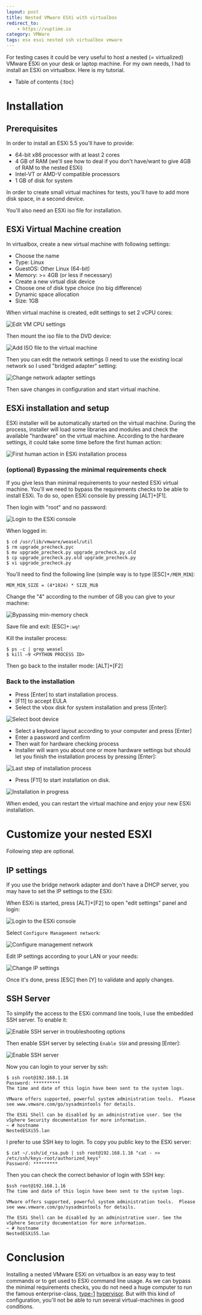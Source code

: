 ```yaml
---
layout: post
title: Nested VMware ESXi with virtualbox
redirect_to:
    - https://vuptime.io
category: VMWare
tags: esx esxi nested ssh virtualbox vmware
---
```


For testing cases it could be very useful to host a nested (= virtualized) VMware ESXi on your desk or laptop machine. For my own needs, I had to install an ESXi on virtualbox. Here is my tutorial.

* Table of contents
{:toc}

# Installation

## Prerequisites

In order to install an ESXi 5.5 you'll have to provide:

*   64-bit x86 processor with at least 2 cores
*   4 GB of RAM (we'll see how to deal if you don't have/want to give 4GB of RAM to the nested ESXi)
*   Intel-VT or AMD-V compatible processors
*   1 GB of disk for system

In order to create small virtual machines for tests, you'll have to add more disk space, in a second device.

You'll also need an ESXi iso file for installation.

## ESXi Virtual Machine creation

In virtualbox, create a new virtual machine with following settings:

*   Choose the name
*   Type: Linux
*   GuestOS: Other Linux (64-bit)
*   Memory: >= 4GB (or less if necessary)
*   Create a new virtual disk device
*   Choose one of disk type choice (no big difference)
*   Dynamic space allocation
*   Size: 1GB

When virtual machine is created, edit settings to set 2 vCPU cores:

![Edit VM CPU settings](/images/ESXiVirtualBox/ESXiVirtualBox01.png "Edit VM CPU settings")

Then mount the iso file to the DVD device:

![Add ISO file to the virtual machine](/images/ESXiVirtualBox/ESXiVirtualBox02.png "Add ISO file to the virtual machine")

Then you can edit the network settings (I need to use the existing local network so I used "bridged adapter" setting:

![Change network adapter settings](/images/ESXiVirtualBox/ESXiVirtualBox03.png "Change network adapter settings")

Then save changes in configuration and start virtual machine.

## ESXi installation and setup

ESXi installer will be automatically started on the virtual machine. During the process, installer will load some libraries and modules and check the available "hardware" on the virtual machine. According to the hardware settings, it could take some time before the first human action:

![First human action in ESXi installation process](/images/ESXiVirtualBox/ESXiVirtualBox04.png "First human action in ESXi installation process")

### (optional) Bypassing the minimal requirements check

If you give less than minimal requirements to your nested ESXi virtual machine. You'll we need to bypass the requirements checks to be able to install ESXi. To do so, open ESXi console by pressing [ALT]+[F1].

Then login with "root" and no password:

![Login to the ESXi console](/images/ESXiVirtualBox/ESXiVirtualBox05.png "Login to the ESXi console")

When logged in:

    $ cd /usr/lib/vmware/weasel/util
    $ rm upgrade_precheck.pyc
    $ mv upgrade_precheck.py upgrade_precheck.py.old
    $ cp upgrade_precheck.py.old upgrade_precheck.py
    $ vi upgrade_precheck.py

You'll need to find the following line (simple way is to type [ESC]+``/MEM_MIN``):

    MEM_MIN_SIZE = (4*1024) * SIZE_MiB

Change the "4" according to the number of GB you can give to your machine:

![Bypassing min-memory check](/images/ESXiVirtualBox/ESXiVirtualBox06.png "Bypassing min-memory check")

Save file and exit: [ESC]+``:wq!``

Kill the installer process:

    $ ps -c | grep weasel
    $ kill –9 <PYTHON PROCESS ID>

Then go back to the installer mode: [ALT]+[F2]

### Back to the installation

*   Press [Enter] to start installation process.
*   [F11] to accept EULA
*   Select the vbox disk for system installation and press [Enter]:

![Select boot device](/images/ESXiVirtualBox/ESXiVirtualBox07.png "Select boot device")

*   Select a keyboard layout according to your computer and press [Enter]
*   Enter a password and confirm
*   Then wait for hardware checking process
*   Installer will warn you about one or more hardware settings but should let you finish the installation process by pressing [Enter]:

![Last step of installation process](/images/ESXiVirtualBox/ESXiVirtualBox08.png "Last step of installation process")

*   Press [F11] to start installation on disk.

![Installation in progress](/images/ESXiVirtualBox/ESXiVirtualBox09.png "Installation in progress")

When ended, you can restart the virtual machine and enjoy your new ESXi installation.

# Customize your nested ESXI

Following step are optional.

## IP settings

If you use the bridge network adapter and don't have a DHCP server, you may have to set the IP settings to the ESXi:

When ESXi is started, press [ALT]+[F2] to open "edit settings" panel and login:

![Login to the ESXi console](/images/ESXiVirtualBox/ESXiVirtualBox10.png "Login to the ESXi console")

Select ``Configure Management network``:

![Configure management network](/images/ESXiVirtualBox/ESXiVirtualBox12.png "Configure management network")

Edit IP settings according to your LAN or your needs:

![Change IP settings](/images/ESXiVirtualBox/ESXiVirtualBox11.png "Change IP settings")

Once it's done, press [ESC] then [Y] to validate and apply changes.

## SSH Server

To simplify the access to the ESXi command line tools, I use the embedded SSH server. To enable it:

![Enable SSH server in troubleshooting options](/images/ESXiVirtualBox/ESXiVirtualBox13.png "Enable SSH server in troubleshooting options")

Then enable SSH server by selecting ``Enable SSH`` and pressing [Enter]:

![Enable SSH server](/images/ESXiVirtualBox/ESXiVirtualBox14.png "Enable SSH server")

Now you can login to your server by ssh:

    $ ssh root@192.168.1.16
    Password: **********
    The time and date of this login have been sent to the system logs.

    VMware offers supported, powerful system administration tools.  Please
    see www.vmware.com/go/sysadmintools for details.

    The ESXi Shell can be disabled by an administrative user. See the
    vSphere Security documentation for more information.
    ~ # hostname
    NestedESXi55.lan

I prefer to use SSH key to login. To copy you public key to the ESXi server:

    $ cat ~/.ssh/id_rsa.pub | ssh root@192.168.1.16 "cat - >> /etc/ssh/keys-root/authorized_keys"
    Password: *********

Then you can check the correct behavior of login with SSH key:

    $ssh root@192.168.1.16
    The time and date of this login have been sent to the system logs.

    VMware offers supported, powerful system administration tools.  Please
    see www.vmware.com/go/sysadmintools for details.

    The ESXi Shell can be disabled by an administrative user. See the
    vSphere Security documentation for more information.
    ~ # hostname
    NestedESXi55.lan

# Conclusion

Installing a nested VMware ESXi on virtualbox is an easy way to test commands or to get used to ESXi command line usage. As we can bypass the minimal requirements checks, you do not need a huge computer to run the famous enterprise-class, [type-1](https://en.wikipedia.org/wiki/Hypervisor#Classification "Hypervisor") [hypervisor](https://en.wikipedia.org/wiki/Hypervisor "Hypervisor"). But with this kind of configuration, you'll not be able to run several virtual-machines in good conditions.
